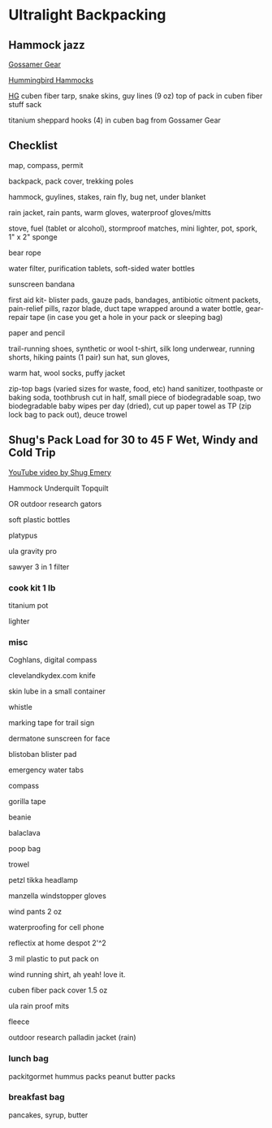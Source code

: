# Ultralight Backpacking 

## Hammock jazz
[Gossamer Gear](https://www.gossamergear.com)

[Hummingbird Hammocks](https://hummingbirdhammocks.com)

[HG](www.hammockgear.com) cuben fiber tarp, snake skins, guy lines (9 oz) top of pack in cuben fiber stuff sack

titanium sheppard hooks (4) in 
cuben bag from Gossamer Gear

## Checklist

map, compass, permit

backpack, pack cover, trekking poles

hammock, guylines, stakes, rain fly, bug net, under blanket

rain jacket, rain pants, warm gloves, waterproof gloves/mitts

stove, fuel (tablet or alcohol), stormproof matches, mini lighter, pot, spork, 1" x 2" sponge

bear rope

water filter, purification tablets,
soft-sided water bottles

sunscreen
bandana

first aid kit- 
blister pads, gauze pads, bandages, 
antibiotic oitment packets, pain-relief pills, 
razor blade, duct tape wrapped around a water bottle, 
gear-repair tape (in case you get a hole in your pack or sleeping bag)

paper and pencil

trail-running shoes, 
synthetic or wool t-shirt, 
silk long underwear,
running shorts,
hiking paints (1 pair)
sun hat,
sun gloves,

warm hat, wool socks, puffy jacket

zip-top bags (varied sizes for waste, food, etc)
hand sanitizer, 
toothpaste or baking soda, 
toothbrush cut in half, 
small piece of biodegradable soap, 
two biodegradable baby wipes per day (dried), 
cut up paper towel as TP (zip lock bag to pack out),
deuce trowel


## Shug's Pack Load for 30 to 45 F Wet, Windy and Cold Trip

[YouTube video by Shug Emery](https://youtu.be/jTG38sxvKTo)

Hammock
Underquilt
Topquilt

OR outdoor research gators

soft plastic bottles

platypus

ula gravity pro

sawyer 3 in 1 filter

### cook kit 1 lb

titanium pot

lighter


### misc

Coghlans, digital compass

clevelandkydex.com knife

skin lube in a small container

whistle

marking tape for trail sign

dermatone sunscreen for face

blistoban blister pad

emergency water tabs

compass

gorilla tape

beanie

balaclava

poop bag

trowel

petzl tikka headlamp

manzella windstopper gloves

wind pants 2 oz

waterproofing for cell phone

reflectix at home despot 2'^2

3 mil plastic to put pack on

wind running shirt, ah yeah! love it.

cuben fiber pack cover 1.5 oz

ula rain proof mits

fleece

outdoor research palladin jacket (rain)



### lunch bag
packitgormet
hummus packs
peanut butter packs

### breakfast bag
pancakes, syrup, butter






